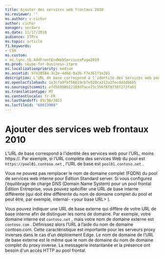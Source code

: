 ```yaml
---
title: Ajouter des services web frontaux 2010
ms.reviewer: ''
ms.author: v-cichur
author: cichur
manager: serdars
ms.date: 11/17/2018
audience: ITPro
ms.topic: article
f1.keywords:
- CSH
ms.custom:
- ms.lync.tb.AddFrontEndWebServicesPage2010
ms.prod: skype-for-business-itpro
ms.localizationpriority: medium
ms.assetid: 97420584-3c2e-4d6d-9a2b-f7e361f1e2d1
description: L’URL de base correspond à l’identité des services web pour l’URL, moins https://. Par exemple, si l’URL complète des services Web du pool est `https://pool01.contoso.net` , l’URL de base est `pool01.contoso.net` .
ms.openlocfilehash: 1e3cfa9fbf56819cb7e920ca312a2fecdd3db6b5
ms.sourcegitcommit: efd56988b22189dface73c156f6f8738f273fa61
ms.translationtype: MT
ms.contentlocale: fr-FR
ms.lasthandoff: 09/30/2021
ms.locfileid: "60013988"
---
```

# <a name="add-front-end-web-services-2010"></a>Ajouter des services web frontaux 2010
 
L’URL de base correspond à l’identité des services web pour l’URL, moins https://. Par exemple, si l’URL complète des services Web du pool est `https://pool01.contoso.net` , l’URL de base est `pool01.contoso.net` .
  
Vous ne pouvez pas remplacer le nom de domaine complet (FQDN) du pool de services web interne pour Édition Standard server. Si vous configurez l’équilibrage de charge DNS (Domain Name System) pour un pool frontal Êdition Entreprise, vous pouvez spécifier une URL de base interne différente (qui doit être différente du nom de domaine complet du pool et peut être, par exemple, internal- \<your base URL\> ).
  
Vous pouvez indiquer une URL de base externe qui diffère de votre URL de base interne afin de distinguer les noms de domaine. Par exemple, votre domaine interne est `contoso.net` , mais votre nom de domaine externe est `contoso.com` . Définissez alors l’URL à l’aide du nom de domaine contoso.com. Cette caractéristique est importante pour les serveurs proxy inverses dans le cas d’un déploiement Edge. Le nom de domaine de l’URL de base externe est le même que le nom de domaine du nom de domaine complet du proxy inverse. La messagerie instantanée et la présence ont besoin d'un accès HTTP au pool frontal.
  

